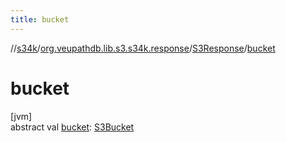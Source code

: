 ```yaml
---
title: bucket
---
```

//[s34k](../../../index.html)/[org.veupathdb.lib.s3.s34k.response](../index.html)/[S3Response](index.html)/[bucket](bucket.html)



# bucket



[jvm]\
abstract val [bucket](bucket.html): [S3Bucket](../../org.veupathdb.lib.s3.s34k.response.bucket/-s3-bucket/index.html)




